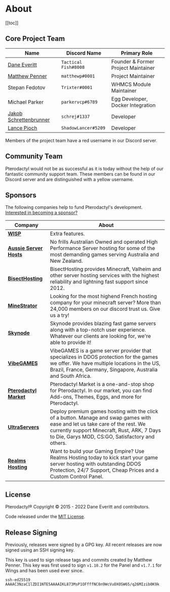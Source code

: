 # About

[[toc]]

## Core Project Team

| Name                                          | Discord Name         | Primary Role                        |
| --------------------------------------------- | -------------------- | ----------------------------------- |
| [Dane Everitt](https://daneeveritt.com/)      | `Tactical Fish#8008` | Founder & Former Project Maintainer |
| [Matthew Penner](https://matthewp.io/)        | `matthewp#0001`      | Project Maintainer                  |
| Stepan Fedotov                                | `Trixter#0001`       | WHMCS Module Maintainer             |
| Michael Parker                                | `parkervcp#6789`     | Egg Developer, Docker Integration   |
| [Jakob Schrettenbrunner](https://schrej.net/) | `schrej#1337`        | Developer                           |
| [Lance Pioch](https://lancepioch.com/)        | `ShadowLancer#5209`  | Developer                           |

Members of the project team have a red username in our Discord server.

## Community Team

Pterodactyl would not be as successful as it is today without the help of our fantastic community support team. These
members can be found in our Discord server and are distinguished with a yellow username.

## Sponsors

The following companies help to fund Pterodactyl's development. [Interested in becoming a sponsor?](https://github.com/sponsors/matthewpi)

| Company                                                   | About                                                                                                                                                                                                                           |
|-----------------------------------------------------------|---------------------------------------------------------------------------------------------------------------------------------------------------------------------------------------------------------------------------------|
| [**WISP**](https://wisp.gg)                               | Extra features.                                                                                                                                                                                                                 |
| [**Aussie Server Hosts**](https://aussieserverhosts.com/) | No frills Australian Owned and operated High Performance Server hosting for some of the most demanding games serving Australia and New Zealand.                                                                                 |
| [**BisectHosting**](https://www.bisecthosting.com/)       | BisectHosting provides Minecraft, Valheim and other server hosting services with the highest reliability and lightning fast support since 2012.                                                                                 |
| [**MineStrator**](https://minestrator.com/)               | Looking for the most highend French hosting company for your minecraft server? More than 24,000 members on our discord trust us. Give us a try!                                                                                 |
| [**Skynode**](https://www.skynode.pro/)                   | Skynode provides blazing fast game servers along with a top-notch user experience. Whatever our clients are looking for, we're able to provide it!                                                                              |
| [**VibeGAMES**](https://vibegames.net/)                   | VibeGAMES is a game server provider that specializes in DDOS protection for the games we offer. We have multiple locations in the US, Brazil, France, Germany, Singapore, Australia and South Africa.                           |
| [**Pterodactyl Market**](https://pterodactylmarket.com/)  | Pterodactyl Market is a one-and-stop shop for Pterodactyl. In our market, you can find Add-ons, Themes, Eggs, and more for Pterodactyl.                                                                                         |
| [**UltraServers**](https://ultraservers.com/)             | Deploy premium games hosting with the click of a button. Manage and swap games with ease and let us take care of the rest. We currently support Minecraft, Rust, ARK, 7 Days to Die, Garys MOD, CS:GO, Satisfactory and others. |
| [**Realms Hosting**](https://realmshosting.com/)          | Want to build your Gaming Empire? Use Realms Hosting today to kick start your game server hosting with outstanding DDOS Protection, 24/7 Support, Cheap Prices and a Custom Control Panel.                                      |                                                                                                                                                                                                                                |
## License

Pterodactyl® Copyright © 2015 - 2022 Dane Everitt and contributors.

Code released under the [MIT License](https://github.com/pterodactyl/panel/blob/develop/LICENSE.md).

## Release Signing

Previously, releases were signed by a GPG key. All recent releases are now signed using an SSH signing key.

This key is used to sign release tags and commits created by Matthew Penner. This key was first used to sign
`v1.10.2` for the Panel and `v1.7.1` for Wings and has been used ever since.

```text
ssh-ed25519 AAAAC3NzaC1lZDI1NTE5AAAAIKL873MsP1OFfffNC8n9WcVuOXOSW65/q26MIzib0K9k
```
